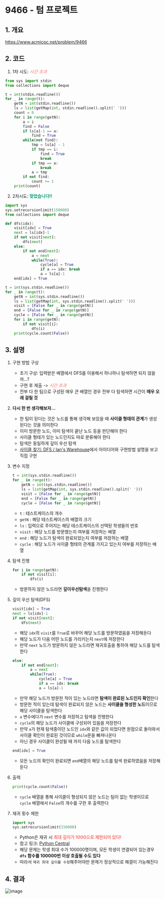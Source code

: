 # 9466 - 텀 프로젝트

## 1. 개요

https://www.acmicpc.net/problem/9466

## 2. 코드

1. 1차 시도: <span style="color:#fa7268">*시간 초과*</span>
```python
from sys import stdin
from collections import deque

t = int(stdin.readline())
for _ in range(t):
    getN = int(stdin.readline())
    ls = list(getMap(int, stdin.readline().split(' ')))
    count = 0
    for i in range(getN):
        a = i
        find = False
        if ls[a]-1 == a:
            find = True
        while(not find):
            tmp = ls[a] - 1
            if tmp == i:
                find = True
                break
            if tmp == a:
                break
            a = tmp
        if not find:
            count += 1
    print(count)
```

2. 2차시도: <span style="color:#009874">**맞았습니다!!**</span>
```python
import sys
sys.setrecursionlimit(150000)
from collections import deque

def dfs(idx):
    visit[idx] = True
    next = ls[idx]-1
    if not visit[next]:
        dfs(next)
    else:
        if not end[next]:
            a = next
            while(True):
                cycle[a] = True
                if a == idx: break
                a = ls[a]-1
    end[idx] = True

t = int(sys.stdin.readline())
for _ in range(t):
    getN = int(sys.stdin.readline())
    ls = list(getMap(int, sys.stdin.readline().split(' ')))
    visit = [False for _ in range(getN)]
    end = [False for _ in range(getN)]
    cycle = [False for _ in range(getN)]
    for i in range(getN):
        if not visit[i]:
            dfs(i)
    print(cycle.count(False))
```

## 3. 설명

1. 구현 방법 구상

    - 초기 구상: 입력받은 배열에서 DFS를 이용해서 하나하나 탐색하면 되지 않을까...?
    - 구현 후 제출 -> <span style="color:#fa7268">*시간 초과*</span>
    - 전부 다 한 팀으로 구성된 매우 큰 배열인 경우 전부 다 탐색하면 시간이 **매우 오래 걸릴 것**

2. **다시 한 번 생각해보자...**

    - 한 팀이 된다는 것은 노드를 통해 생각해 보았을 때 **사이클 형태의 관계**가 생성된다는 것을 의미한다
    - 이미 방문한 노드, 이미 탐색이 끝난 노드 등을 판단해야 한다
    - 사이클 형태가 있는 노드인지도 따로 분류해야 한다
    - 탐색은 동일하게 깊이 우선 탐색
    - [사이클 찾기: DFS / Ian's Warehouse](https://code0xff.tistory.com/39)에서 아이디어와 구현방법 설명을 보고 직접 구현

3. 변수 지정
    ```python
    t = int(sys.stdin.readline())
    for _ in range(t):
        getN = int(sys.stdin.readline())
        ls = list(getMap(int, sys.stdin.readline().split(' ')))
        visit = [False for _ in range(getN)]
        end = [False for _ in range(getN)]
        cycle = [False for _ in range(getN)]
    ```
    - `t` : 테스트케이스의 개수
    - `getN` : 해당 테스트케이스의 배열의 크기
    - `ls` : 입력으로 주어지는 해당 테스트케이스의 선택된 학생들의 번호
    - `visit` : 해당 노드를 방문했는지 여부를 저장하는 배열
    - `end` : 해당 노드가 탐색이 완료되었는지 여부를 저장하는 배열
    - `cycle` : 해당 노드가 사이클 형태의 관계를 가지고 있는지 여부를 저장하는 배열

4. 탐색 진행
    ```python
    for i in range(getN):
        if not visit[i]:
            dfs(i)
    ```
    - 방문하지 않은 노드라면 **깊이우선탐색**을 진행한다

5. 깊이 우선 탐색(DFS)
    ```python
    visit[idx] = True
    next = ls[idx]-1
    if not visit[next]:
        dfs(next)
    ```
    - 해당 `idx`의 `visit`를 `True`로 바꾸어 해당 노드를 방문하였음을 저장해둔다
    - 해당 노드가 다음 어떤 노드를 가리키는지 `next`에 저장한다
    - 만약 `next` 노드가 방문하지 않은 노드라면 재귀호출을 통하여 해당 노드를 탐색한다

    ```python
    else:
        if not end[next]:
            a = next
            while(True):
                cycle[a] = True
                if a == idx: break
                a = ls[a]-1
    ```
    - 만약 해당 노드가 방문한 적이 있는 노드라면 **탐색이 완료된 노드인지 확인**한다
    - 방문한 적이 있는데 탐색이 완료되지 않은 노드는 **사이클을 형성한 노드**이므로 해당 사이클을 탐색한다
    - `a` 변수에다가 `next` 변수를 저장하고 탐색을 진행한다
    - `cycle`의 해당 노드가 사이클에 구성되어 있음을 저장한다
    - 만약 `a`가 현재 탐색중이던 노드인 `idx`와 같은 값이 되었다면 원점으로 돌아와서 사이클 확인이 완료된 것이므로 `while`문을 빠져나온다
    - 아닌 경우 사이클이 완성될 때 까지 다음 노드를 탐색한다
    ```python
    end[idx] = True
    ```
    - 모든 노드의 확인이 완료되면 `end`배열의 해당 노드를 탐색 완료하였음을 저장해둔다

6. 출력
    ```python
    print(cycle.count(False))
    ```
    - `cycle` 배열을 통해 사이클이 형성되지 않은 노드는 팀이 없는 학생이므로 `cycle` 배열에서 `False`의 개수를 구한 후 출력한다

7. 재귀 횟수 제한
    ```python
    import sys
    sys.setrecursionlimit(150000)
    ```
    - Python은 재귀 시 **<span style="color:#fa7268">최대 깊이가 1000으로 제한되어 있다! </span>**
    - 참고 링크: [Python Central](https://www.pythoncentral.io/resetting-the-recursion-limit/)
    - 해당 문제는 학생 최대 수가 100000명이며, 모든 학생이 연결되어 있는경우 **`dfs` 함수를 100000번 이상 호출될 수도 있다**
    - 따라서 `재귀 최대 깊이를 수정`해주어야만 문제가 정상적으로 해결이 가능해진다

## 4. 결과
![image](https://user-images.githubusercontent.com/29600820/89172202-33a1d300-d5bd-11ea-8a27-fd239bfa12b1.png)

